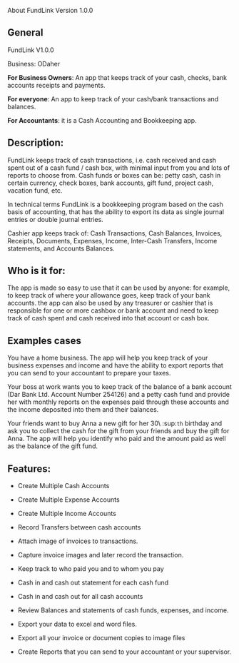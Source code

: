 About FundLink Version 1.0.0

General
-------

FundLink V1.0.0

Business: ODaher

**For Business Owners**: An app that keeps track of your cash, checks,
bank accounts receipts and payments.

**For everyone**: An app to keep track of your cash/bank transactions
and balances.

**For Accountants**: it is a Cash Accounting and Bookkeeping app.

Description:
------------

FundLink keeps track of cash transactions, i.e. cash received and cash
spent out of a cash fund / cash box, with minimal input from you and
lots of reports to choose from. Cash funds or boxes can be: petty cash,
cash in certain currency, check boxes, bank accounts, gift fund, project
cash, vacation fund, etc.

In technical terms FundLink is a bookkeeping program based on the cash
basis of accounting, that has the ability to export its data as single
journal entries or double journal entries.

Cashier app keeps track of: Cash Transactions, Cash Balances, Invoices,
Receipts, Documents, Expenses, Income, Inter-Cash Transfers, Income
statements, and Accounts Balances.

Who is it for:
--------------

The app is made so easy to use that it can be used by anyone: for
example, to keep track of where your allowance goes, keep track of your
bank accounts. the app can also be used by any treasurer or cashier that
is responsible for one or more cashbox or bank account and need to keep
track of cash spent and cash received into that account or cash box.

Examples cases
--------------

You have a home business. The app will help you keep track of your
business expenses and income and have the ability to export reports that
you can send to your accountant to prepare your taxes.

Your boss at work wants you to keep track of the balance of a bank
account (Dar Bank Ltd. Account Number 254126) and a petty cash fund and
provide her with monthly reports on the expenses paid through these
accounts and the income deposited into them and their balances.

Your friends want to buy Anna a new gift for her 30\ :sup:`th` birthday
and ask you to collect the cash for the gift from your friends and buy
the gift for Anna. The app will help you identify who paid and the
amount paid as well as the balance of the gift fund.

Features:
---------

-  Create Multiple Cash Accounts

-  Create Multiple Expense Accounts

-  Create Multiple Income Accounts

-  Record Transfers between cash accounts

-  Attach image of invoices to transactions.

-  Capture invoice images and later record the transaction.

-  Keep track to who paid you and to whom you pay

-  Cash in and cash out statement for each cash fund

-  Cash in and cash out for all cash accounts

-  Review Balances and statements of cash funds, expenses, and income.

-  Export your data to excel and word files.

-  Export all your invoice or document copies to image files

-  Create Reports that you can send to your accountant or your
   supervisor.